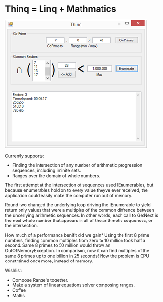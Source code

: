 # Thinq = Linq + Mathmatics

![Screenshot](https://github.com/AdamRakaska/Thinq/blob/master/Thinq.PNG)


Currently supports:
  - Finding the intersection of any number of arithmetic progression sequences, including infinite sets.
  - Ranges over the domain of whole numbers.
  
  

The first attempt at the intersection of sequences used IEnumerables, but because enumerables hold on to every value theyve ever received, the application could easily make the computer run out of memory.

Round two changed the underlying loop driving the IEnumerable to yield return only values that were a multiples of the common diffrence between the underlying arithmetic sequences. In other words, each call to GetNext is the next whole number that appears in all of the arithmetic sequences, or the intersection.

How much of a performance benifit did we gain? Using the first 8 prime numbers, finding common multiples from zero to 10 million took half a second. Same 8 primes to 50 million would throw an OutOfMemoryException. In comparison, now it can find multiples of the same 8 primes up to one billion in 25 seconds! Now the problem is CPU constrained once more, instead of memory.



Wishlist:
  - Compose Range's together.
  - Make a system of linear equations solver composing ranges.
  - Coffee
  - Maths



